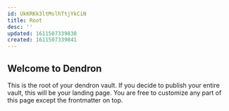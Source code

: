```yaml
---
id: UkKRKk3ltMslhTtjYkCiN
title: Root
desc: ''
updated: 1611507339838
created: 1611507339841
---
```

## Welcome to Dendron

This is the root of your dendron vault. If you decide to publish your entire vault, this will be your landing page. You are free to customize any part of this page except the frontmatter on top. 

